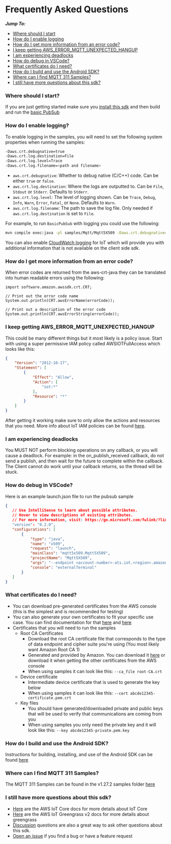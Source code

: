 # Frequently Asked Questions

*__Jump To:__*
* [Where should I start](#where-should-i-start)
* [How do I enable logging](#how-do-i-enable-logging)
* [How do I get more information from an error code?](#how-do-i-get-more-information-from-an-error-code)
* [I keep getting AWS_ERROR_MQTT_UNEXPECTED_HANGUP](#i-keep-getting-aws_error_mqtt_unexpected_hangup)
* [I am experiencing deadlocks](#i-am-experiencing-deadlocks)
* [How do debug in VSCode?](#how-do-debug-in-vscode)
* [What certificates do I need?](#what-certificates-do-i-need)
* [How do I build and use the Android SDK?](#how-do-i-build-and-use-the-android-sdk)
* [Where can I find MQTT 311 Samples?](#where-can-i-find-mqtt-311-samples)
* [I still have more questions about this sdk?](#i-still-have-more-questions-about-this-sdk)

### Where should I start?

If you are just getting started make sure you [install this sdk](https://github.com/aws/aws-iot-device-sdk-java-v2#installation) and then build and run the [basic PubSub](https://github.com/aws/aws-iot-device-sdk-java-v2/tree/main/samples#pubsub)

### How do I enable logging?

To enable logging in the samples, you will need to set the following system properties when running the samples:

```sh
-Daws.crt.debugnative=true
-Daws.crt.log.destination=File
-Daws.crt.log.level=Trace
-Daws.crt.log.filename=<path and filename>
```

* `aws.crt.debugnative`: Whether to debug native (C/C++) code. Can be either `true` or `false`.
* `aws.crt.log.destination`: Where the logs are outputted to. Can be `File`, `Stdout` or `Stderr`. Defaults to `Stderr`.
* `aws.crt.log.level`: The level of logging shown. Can be `Trace`, `Debug`, `Info`, `Warn`, `Error`, `Fatal`, or `None`. Defaults to `Warn`.
* `aws.crt.log.filename`: The path to save the log file. Only needed if `aws.crt.log.destination` is set to `File`.

For example, to run `BasicPubSub` with logging you could use the following:

```sh
mvn compile exec:java -pl samples/Mqtt/Mqtt5X509 -Daws.crt.debugnative=true -Daws.crt.log.level=Debug -Daws.crt.log.destionation=Stdout -Dexec.mainClass=pubsub.PubSub -Dexec.args='--endpoint <endpoint> --cert <path to cert> --key <path to key>'
```

You can also enable [CloudWatch logging](https://docs.aws.amazon.com/iot/latest/developerguide/cloud-watch-logs.html) for IoT which will provide you with additional information that is not available on the client side sdk.

### How do I get more information from an error code?
When error codes are returned from the aws-crt-java they can be translated into human readable errors using the following:

```
import software.amazon.awssdk.crt.CRT;

// Print out the error code name
System.out.println(CRT.awsErrorName(errorCode));

// Print out a description of the error code
System.out.println(CRT.awsErrorString(errorCode));
```

### I keep getting AWS_ERROR_MQTT_UNEXPECTED_HANGUP

This could be many different things but it most likely is a policy issue. Start with using a super permissive IAM policy called AWSIOTFullAccess which looks like this:

``` json
{
    "Version": "2012-10-17",
    "Statement": [
        {
            "Effect": "Allow",
            "Action": [
                "iot:*"
            ],
            "Resource": "*"
        }
    ]
}
```

After getting it working make sure to only allow the actions and resources that you need. More info about IoT IAM policies can be found [here](https://docs.aws.amazon.com/iot/latest/developerguide/security_iam_service-with-iam.html).

### I am experiencing deadlocks

You MUST NOT perform blocking operations on any callback, or you will cause a deadlock. For example: in the on_publish_received callback, do not send a publish, and then wait for the future to complete within the callback. The Client cannot do work until your callback returns, so the thread will be stuck.

### How do debug in VSCode?

Here is an example launch.json file to run the pubsub sample
 ``` json
 {
    // Use IntelliSense to learn about possible attributes.
    // Hover to view descriptions of existing attributes.
    // For more information, visit: https://go.microsoft.com/fwlink/?linkid=830387
    "version": "0.2.0",
    "configurations": [
        {
            "type": "java",
            "name": "x509",
            "request": "launch",
            "mainClass": "mqtt5x509.Mqtt5X509",
            "projectName": "Mqtt5X509",
            "args": "--endpoint <account-number>-ats.iot.<region>.amazonaws.com --cert <path to cert> --key <path to key> --client-id test-client",
            "console": "externalTerminal"
        }
    ]
}
```

### What certificates do I need?

* You can download pre-generated certificates from the AWS console (this is the simplest and is recommended for testing)
* You can also generate your own certificates to fit your specific use case. You can find documentation for that [here](https://docs.aws.amazon.com/iot/latest/developerguide/x509-client-certs.html) and [here](https://iot-device-management.workshop.aws/en/provisioning-options.html)
* Certificates that you will need to run the samples
    * Root CA Certificates
        * Download the root CA certificate file that corresponds to the type of data endpoint and cipher suite you're using (You most likely want Amazon Root CA 1)
        * Generated and provided by Amazon. You can download it [here](https://www.amazontrust.com/repository/) or download it when getting the other certificates from the AWS console
        * When using samples it can look like this: `--ca_file root-CA.crt`
    * Device certificate
        * Intermediate device certificate that is used to generate the key below
        * When using samples it can look like this: `--cert abcde12345-certificate.pem.crt`
    * Key files
        * You should have generated/downloaded private and public keys that will be used to verify that communications are coming from you
        * When using samples you only need the private key and it will look like this: `--key abcde12345-private.pem.key`

### How do I build and use the Android SDK?
Instructions for building, installing, and use of the Android SDK can be found [here](../documents/ANDROID.md)

### Where can I find MQTT 311 Samples?
The MQTT 311 Samples can be found in the v1.27.2 samples folder [here](https://github.com/aws/aws-iot-device-sdk-java-v2/tree/v1.27.2/samples)

### I still have more questions about this sdk?

* [Here](https://docs.aws.amazon.com/iot/latest/developerguide/what-is-aws-iot.html) are the AWS IoT Core docs for more details about IoT Core
* [Here](https://docs.aws.amazon.com/greengrass/v2/developerguide/what-is-iot-greengrass.html) are the AWS IoT Greengrass v2 docs for more details about greengrass
* [Discussion](https://github.com/aws/aws-iot-device-sdk-java-v2/discussions) questions are also a great way to ask other questions about this sdk.
* [Open an issue](https://github.com/aws/aws-iot-device-sdk-java-v2/issues) if you find a bug or have a feature request
